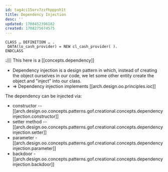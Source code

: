 ```yaml
---
id: tag4ci15orv7zzfhpppsh1t
title: Dependency Injection
desc: ''
updated: 1708452396182
created: 1708275674575
---
```


```abap
CLASS … DEFINITION … .
 DATA(lo_cash_provider) = NEW cl_cash_provider( ).
ENDCLASS
```

👆🏽 This here is a [[concepts.dependency]]

- Dependency injection is a design pattern in which, instead of creating the object ourselves in our code, we let some other entity create the object and "inject" into our class.
- ⇒ Dependency injection implements [[arch.design.oo.principles.ioc]]

The dependency can be injected via:

- constructor -- [[arch.design.oo.concepts.patterns.gof.creational.concepts.dependency injection.constructor]]
- setter method -- [[arch.design.oo.concepts.patterns.gof.creational.concepts.dependency injection.setter]]
- parameter - [[arch.design.oo.concepts.patterns.gof.creational.concepts.dependency injection.parameter]]
- backdoor - [[arch.design.oo.concepts.patterns.gof.creational.concepts.dependency injection.backdoor]]